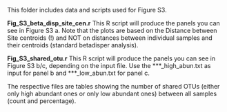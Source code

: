 This folder includes data and scripts used for Figure S3.

**Fig_S3_beta_disp_site_cen.r**  This R script will produce the panels you can see in Figure S3 a. Note that the plots are based on the Distance between Site centroids (!) and NOT on distances between individual samples and their centroids (standard betadisper analysis).

**Fig_S3_shared_otu.r**  This R script will produce the panels you can see in Figure S3 b/c, depending on the input file. Use the ***_high_abun.txt as input for panel b and ***_low_abun.txt for panel c.

The respective files are tables showing the number of shared OTUs (either only high abundant ones or only low abundant ones) between all samples (count and percentage).





